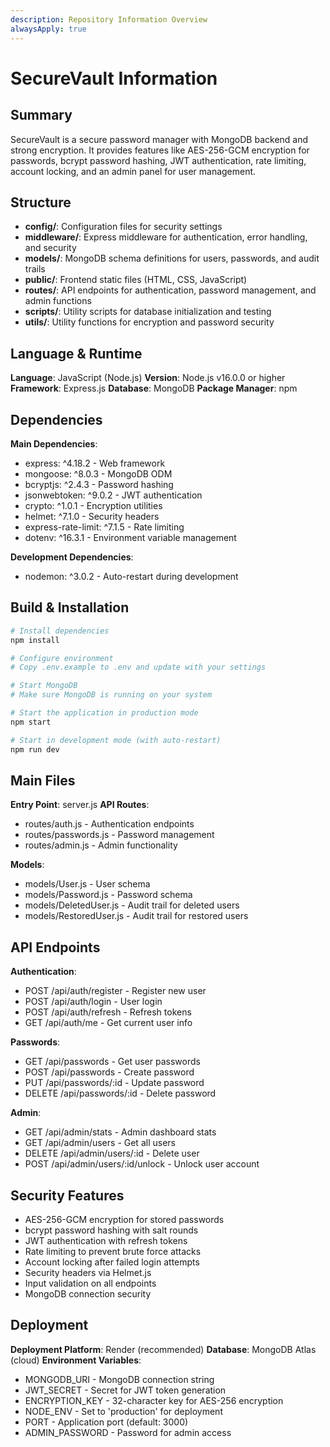 ```yaml
---
description: Repository Information Overview
alwaysApply: true
---
```


# SecureVault Information

## Summary
SecureVault is a secure password manager with MongoDB backend and strong encryption. It provides features like AES-256-GCM encryption for passwords, bcrypt password hashing, JWT authentication, rate limiting, account locking, and an admin panel for user management.

## Structure
- **config/**: Configuration files for security settings
- **middleware/**: Express middleware for authentication, error handling, and security
- **models/**: MongoDB schema definitions for users, passwords, and audit trails
- **public/**: Frontend static files (HTML, CSS, JavaScript)
- **routes/**: API endpoints for authentication, password management, and admin functions
- **scripts/**: Utility scripts for database initialization and testing
- **utils/**: Utility functions for encryption and password security

## Language & Runtime
**Language**: JavaScript (Node.js)
**Version**: Node.js v16.0.0 or higher
**Framework**: Express.js
**Database**: MongoDB
**Package Manager**: npm

## Dependencies
**Main Dependencies**:
- express: ^4.18.2 - Web framework
- mongoose: ^8.0.3 - MongoDB ODM
- bcryptjs: ^2.4.3 - Password hashing
- jsonwebtoken: ^9.0.2 - JWT authentication
- crypto: ^1.0.1 - Encryption utilities
- helmet: ^7.1.0 - Security headers
- express-rate-limit: ^7.1.5 - Rate limiting
- dotenv: ^16.3.1 - Environment variable management

**Development Dependencies**:
- nodemon: ^3.0.2 - Auto-restart during development

## Build & Installation
```bash
# Install dependencies
npm install

# Configure environment
# Copy .env.example to .env and update with your settings

# Start MongoDB
# Make sure MongoDB is running on your system

# Start the application in production mode
npm start

# Start in development mode (with auto-restart)
npm run dev
```

## Main Files
**Entry Point**: server.js
**API Routes**:
- routes/auth.js - Authentication endpoints
- routes/passwords.js - Password management
- routes/admin.js - Admin functionality

**Models**:
- models/User.js - User schema
- models/Password.js - Password schema
- models/DeletedUser.js - Audit trail for deleted users
- models/RestoredUser.js - Audit trail for restored users

## API Endpoints
**Authentication**:
- POST /api/auth/register - Register new user
- POST /api/auth/login - User login
- POST /api/auth/refresh - Refresh tokens
- GET /api/auth/me - Get current user info

**Passwords**:
- GET /api/passwords - Get user passwords
- POST /api/passwords - Create password
- PUT /api/passwords/:id - Update password
- DELETE /api/passwords/:id - Delete password

**Admin**:
- GET /api/admin/stats - Admin dashboard stats
- GET /api/admin/users - Get all users
- DELETE /api/admin/users/:id - Delete user
- POST /api/admin/users/:id/unlock - Unlock user account

## Security Features
- AES-256-GCM encryption for stored passwords
- bcrypt password hashing with salt rounds
- JWT authentication with refresh tokens
- Rate limiting to prevent brute force attacks
- Account locking after failed login attempts
- Security headers via Helmet.js
- Input validation on all endpoints
- MongoDB connection security

## Deployment
**Deployment Platform**: Render (recommended)
**Database**: MongoDB Atlas (cloud)
**Environment Variables**:
- MONGODB_URI - MongoDB connection string
- JWT_SECRET - Secret for JWT token generation
- ENCRYPTION_KEY - 32-character key for AES-256 encryption
- NODE_ENV - Set to 'production' for deployment
- PORT - Application port (default: 3000)
- ADMIN_PASSWORD - Password for admin access